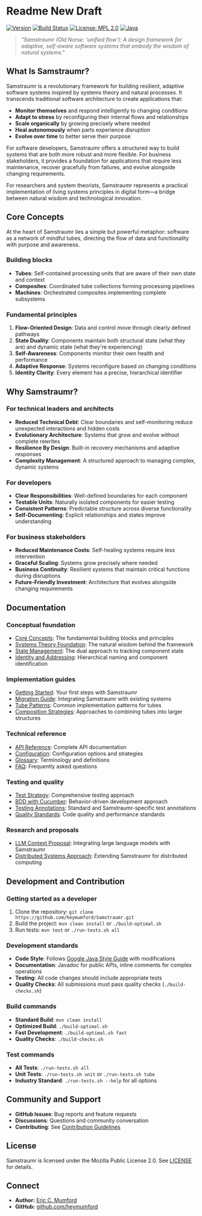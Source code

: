 <!--
Copyright (c) 2025 Eric C. Mumford (@heymumford)

This software was developed with analytical assistance from AI tools 
including Claude 3.7 Sonnet, Claude Code, and Google Gemini Deep Research,
which were used as paid services. All intellectual property rights 
remain exclusively with the copyright holder listed above.

Licensed under the Mozilla Public License 2.0
-->


# Readme New Draft

[![Version](https://img.shields.io/badge/version-0.6.1-blue)](https://github.com/heymumford/Samstraumr/releases) [![Build Status](https://github.com/heymumford/Samstraumr/actions/workflows/samstraumr-pipeline.yml/badge.svg)](https://github.com/heymumford/Samstraumr/actions/workflows/samstraumr-pipeline.yml) [![License: MPL 2.0](https://img.shields.io/badge/License-MPL%202.0-brightgreen.svg)](https://opensource.org/licenses/MPL-2.0) [![Java](https://img.shields.io/badge/Java-17%2B-orange)](https://openjdk.java.net/projects/jdk/17/)

> *"Samstraumr (Old Norse: 'unified flow'): A design framework for adaptive, self-aware software systems that embody the wisdom of natural systems."*

## What Is Samstraumr?

Samstraumr is a revolutionary framework for building resilient, adaptive software systems inspired by systems theory and natural processes. It transcends traditional software architecture to create applications that:

- **Monitor themselves** and respond intelligently to changing conditions
- **Adapt to stress** by reconfiguring their internal flows and relationships
- **Scale organically** by growing precisely where needed
- **Heal autonomously** when parts experience disruption
- **Evolve over time** to better serve their purpose

For software developers, Samstraumr offers a structured way to build systems that are both more robust and more flexible. For business stakeholders, it provides a foundation for applications that require less maintenance, recover gracefully from failures, and evolve alongside changing requirements.

For researchers and system theorists, Samstraumr represents a practical implementation of living systems principles in digital form—a bridge between natural wisdom and technological innovation.

## Core Concepts

At the heart of Samstraumr lies a simple but powerful metaphor: software as a network of mindful tubes, directing the flow of data and functionality with purpose and awareness.

### Building blocks

- **Tubes**: Self-contained processing units that are aware of their own state and context
- **Composites**: Coordinated tube collections forming processing pipelines
- **Machines**: Orchestrated composites implementing complete subsystems

### Fundamental principles

1. **Flow-Oriented Design**: Data and control move through clearly defined pathways
2. **State Duality**: Components maintain both structural state (what they are) and dynamic state (what they're experiencing)
3. **Self-Awareness**: Components monitor their own health and performance
4. **Adaptive Response**: Systems reconfigure based on changing conditions
5. **Identity Clarity**: Every element has a precise, hierarchical identifier

## Why Samstraumr?

### For technical leaders and architects

- **Reduced Technical Debt**: Clear boundaries and self-monitoring reduce unexpected interactions and hidden costs
- **Evolutionary Architecture**: Systems that grow and evolve without complete rewrites
- **Resilience By Design**: Built-in recovery mechanisms and adaptive responses
- **Complexity Management**: A structured approach to managing complex, dynamic systems

### For developers

- **Clear Responsibilities**: Well-defined boundaries for each component
- **Testable Units**: Naturally isolated components for easier testing
- **Consistent Patterns**: Predictable structure across diverse functionality
- **Self-Documenting**: Explicit relationships and states improve understanding

### For business stakeholders

- **Reduced Maintenance Costs**: Self-healing systems require less intervention
- **Graceful Scaling**: Systems grow precisely where needed
- **Business Continuity**: Resilient systems that maintain critical functions during disruptions
- **Future-Friendly Investment**: Architecture that evolves alongside changing requirements

## Documentation

### Conceptual foundation

- [Core Concepts](./docs/concepts/core-concepts.md): The fundamental building blocks and principles
- [Systems Theory Foundation](./docs/concepts/systems-theory-foundation.md): The natural wisdom behind the framework
- [State Management](./docs/concepts/state-management.md): The dual approach to tracking component state
- [Identity and Addressing](./docs/concepts/identity-addressing.md): Hierarchical naming and component identification

### Implementation guides

- [Getting Started](./docs/guides/getting-started.md): Your first steps with Samstraumr
- [Migration Guide](./docs/guides/migration-guide.md): Integrating Samstraumr with existing systems
- [Tube Patterns](./docs/guides/tube-patterns.md): Common implementation patterns for tubes
- [Composition Strategies](./docs/guides/composition-strategies.md): Approaches to combining tubes into larger structures

### Technical reference

- [API Reference](./docs/reference/api-reference.md): Complete API documentation
- [Configuration](./docs/reference/configuration.md): Configuration options and strategies
- [Glossary](./docs/reference/glossary.md): Terminology and definitions
- [FAQ](./docs/reference/faq.md): Frequently asked questions

### Testing and quality

- [Test Strategy](./docs/testing/test-strategy.md): Comprehensive testing approach
- [BDD with Cucumber](./docs/testing/bdd-with-cucumber.md): Behavior-driven development approach
- [Testing Annotations](./docs/testing/testing-annotations.md): Standard and Samstraumr-specific test annotations
- [Quality Standards](./docs/testing/quality-standards.md): Code quality and performance standards

### Research and proposals

- [LLM Context Proposal](./docs/research/llm-context-proposal.md): Integrating large language models with Samstraumr
- [Distributed Systems Approach](./docs/research/distributed-systems-approach.md): Extending Samstraumr for distributed computing

## Development and Contribution

### Getting started as a developer

1. Clone the repository: `git clone https://github.com/heymumford/Samstraumr.git`
2. Build the project: `mvn clean install` or `./build-optimal.sh`
3. Run tests: `mvn test` or `./run-tests.sh all`

### Development standards

- **Code Style**: Follows [Google Java Style Guide](https://google.github.io/styleguide/javaguide.html) with modifications
- **Documentation**: Javadoc for public APIs, inline comments for complex operations
- **Testing**: All code changes should include appropriate tests
- **Quality Checks**: All submissions must pass quality checks (`./build-checks.sh`)

### Build commands

- **Standard Build**: `mvn clean install`
- **Optimized Build**: `./build-optimal.sh`
- **Fast Development**: `./build-optimal.sh fast`
- **Quality Checks**: `./build-checks.sh`

### Test commands

- **All Tests**: `./run-tests.sh all`
- **Unit Tests**: `./run-tests.sh unit` or `./run-tests.sh tube`
- **Industry Standard**: `./run-tests.sh --help` for all options

## Community and Support

- **GitHub Issues**: Bug reports and feature requests
- **Discussions**: Questions and community conversation
- **Contributing**: See [Contribution Guidelines](./docs/contribution/contributing.md)

## License

Samstraumr is licensed under the Mozilla Public License 2.0. See [LICENSE](../../LICENSE) for details.

## Connect

- **Author:** [Eric C. Mumford](mailto:heymumford@samstraumr.org.md)
- **GitHub:** [github.com/heymumford](https://github.com/heymumford)

